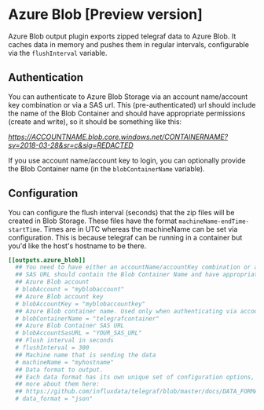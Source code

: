 # Azure Blob [Preview version]

Azure Blob output plugin exports zipped telegraf data to Azure Blob. It caches data in memory and pushes them in regular intervals, configurable via the `flushInterval` variable.

## Authentication

You can authenticate to Azure Blob Storage via an account name/account key combination or via a SAS url. This (pre-authenticated) url should include the name of the Blob Container and should have appropriate permissions (create and write), so it should be something like this:

_https://ACCOUNTNAME.blob.core.windows.net/CONTAINERNAME?sv=2018-03-28&sr=c&sig=REDACTED_

If you use account name/account key to login, you can optionally provide the Blob Container name (in the `blobContainerName` variable).

## Configuration

You can configure the flush interval (seconds) that the zip files will be created in Blob Storage. These files have the format `machineName-endTime-startTime`. Times are in UTC whereas the machineName can be set via configuration. This is because telegraf can be running in a container but you'd like the host's hostname to be there.

```toml
[[outputs.azure_blob]]
  ## You need to have either an accountName/accountKey combination or a SAS URL
  ## SAS URL should contain the Blob Container Name and have appropriate permissions (create and write)
  ## Azure Blob account
  # blobAccount = "myblobaccount"
  ## Azure Blob account key
  # blobAccountKey = "myblobaccountkey"
  ## Azure Blob container name. Used only when authenticating via accountName. If omitted, "metrics" is used
  # blobContainerName = "telegrafcontainer"
  ## Azure Blob Container SAS URL
  # blobAccountSasURL = "YOUR_SAS_URL"
  ## Flush interval in seconds
  # flushInterval = 300
  ## Machine name that is sending the data
  # machineName = "myhostname"
  ## Data format to output.
  ## Each data format has its own unique set of configuration options, read
  ## more about them here:
  ## https://github.com/influxdata/telegraf/blob/master/docs/DATA_FORMATS_OUTPUT.md
  # data_format = "json"
```